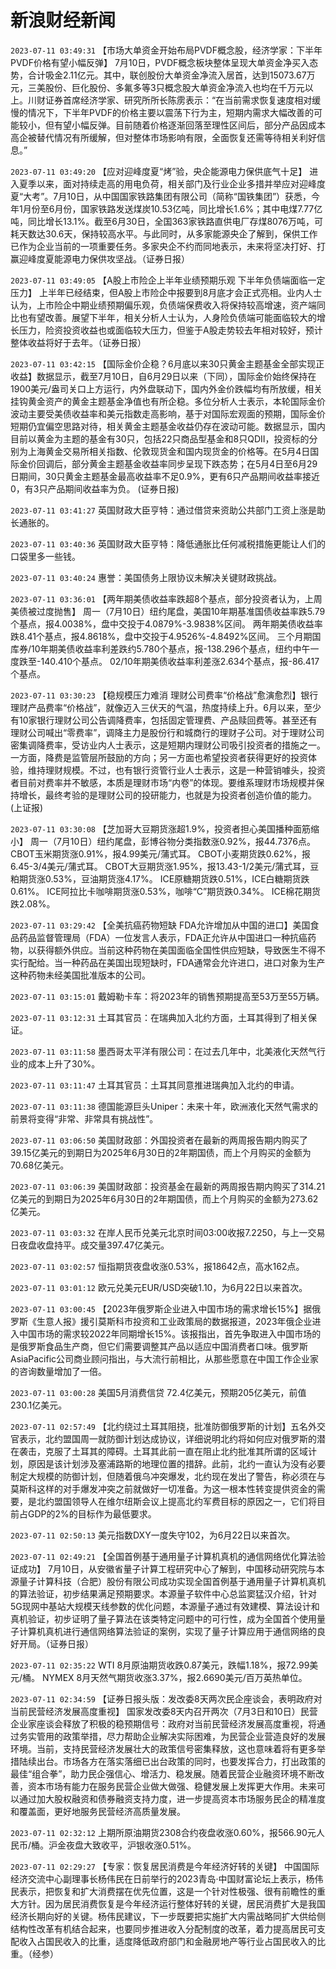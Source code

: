 # 新浪财经新闻
`2023-07-11 03:49:31` 【市场大单资金开始布局PVDF概念股，经济学家：下半年PVDF价格有望小幅反弹】 7月10日，PVDF概念板块整体呈现大单资金净买入态势，合计吸金2.11亿元。其中，联创股份大单资金净流入居首，达到15073.67万元，三美股份、巨化股份、多氟多等3只概念股大单资金净流入也均在千万元以上。川财证券首席经济学家、研究所所长陈雳表示：“在当前需求恢复速度相对缓慢的情况下，下半年PVDF的价格主要以震荡下行为主，短期内需求大幅改善的可能较小，但有望小幅反弹。目前随着价格逐渐回落至理性区间后，部分产品因成本高企被替代情况有所缓解，但对整体市场影响有限，全面恢复还需等待相关利好信息。”

`2023-07-11 03:49:20` 【应对迎峰度夏“烤”验，央企能源电力保供底气十足】 进入夏季以来，面对持续走高的用电负荷，相关部门及行业企业多措并举应对迎峰度夏“大考”。7月10日，从中国国家铁路集团有限公司（简称“国铁集团”）获悉，今年1月份至6月份，国家铁路发送煤炭10.53亿吨，同比增长1.6%；其中电煤7.77亿吨，同比增长13.1%。截至6月30日，全国363家铁路直供电厂存煤8076万吨，可耗天数达30.6天，保持较高水平。与此同时，从多家能源央企了解到，保供工作已作为企业当前的一项重要任务。多家央企不约而同地表示，未来将坚决打好、打赢迎峰度夏能源电力保供攻坚战。（证券日报）

`2023-07-11 03:49:05` 【A股上市险企上半年业绩预期乐观 下半年负债端面临一定压力】 上半年已经结束，但A股上市险企中报要到8月底才会正式亮相。业内人士认为，上市险企中期业绩预期偏乐观，负债端保费收入将保持较高增速，资产端同比也有望改善。展望下半年，相关分析人士认为，人身险负债端可能面临较大的增长压力，险资投资收益也或面临较大压力，但鉴于A股走势较去年相对较好，预计整体收益将好于去年。（证券日报）

`2023-07-11 03:42:15` 【国际金价企稳？6月底以来30只黄金主题基金全部实现正收益】数据显示，截至7月10日，自6月29日以来（下同），国际金价始终保持在1900美元/盎司关口上方运行，内外盘联动下，国内外金价跌幅均有所放缓，相关挂钩黄金资产的黄金主题基金净值也有所企稳。多位分析人士表示，本轮国际金价波动主要受美债收益率和美元指数走高影响，基于对国际宏观面的预期，国际金价短期仍宜偏空思路对待，相关黄金主题基金收益仍存在波动可能。数据显示，国内目前以黄金为主题的基金有30只，包括22只商品型基金和8只QDII，投资标的分别为上海黄金交易所相关指数、伦敦现货金和国内现货金的价格等。在5月4日国际金价回调后，部分黄金主题基金收益率同步呈现下跌态势；在5月4日至6月29日期间，30只黄金主题基金最高收益率不足0.9%，更有6只产品期间收益率接近0，有3只产品期间收益率为负。 (证券日报)

`2023-07-11 03:41:27` 英国财政大臣亨特：通过借贷来资助公共部门工资上涨是助长通胀的。

`2023-07-11 03:40:36` 英国财政大臣亨特：降低通胀比任何减税措施更能让人们的口袋里多一些钱。

`2023-07-11 03:40:24` 惠誉：美国债务上限协议未解决关键财政挑战。

`2023-07-11 03:36:01` 【两年期美债收益率跌超8个基点，部分投资者认为，上周美债被过度抛售】 
周一（7月10日）纽约尾盘，美国10年期基准国债收益率跌5.79个基点，报4.0038%，盘中交投于4.0879%-3.9838%区间。
两年期美债收益率跌8.41个基点，报4.8618%，盘中交投于4.9526%-4.8492%区间。
三个月期国库券/10年期美债收益率利差跌约5.780个基点，报-138.296个基点，纽约中午一度跌至-140.410个基点。
02/10年期美债收益率利差涨2.634个基点，报-86.417个基点。

`2023-07-11 03:30:23` 【稳规模压力难消 理财公司费率“价格战”愈演愈烈】银行理财产品费率“价格战”，就像迈入三伏天的气温，热度持续上升。6月以来，至少有10家银行理财公司公告调降费率，包括固定管理费、产品赎回费等。甚至还有理财公司喊出“零费率”，调降主力是股份行和城商行的理财子公司。对于理财公司密集调降费率，受访业内人士表示，这是短期内理财公司吸引投资者的措施之一。一方面，降费是监管层所鼓励的方向；另一方面也希望投资者获得更好的投资体验，维持理财规模。不过，也有银行资管行业人士表示，这是一种营销噱头，投资者目前对费率并不敏感，本质是理财市场“内卷”的体现。要维系理财市场规模并保持增长，最终考验的是理财公司的投研能力，也就是为投资者创造价值的能力。 (上证报)

`2023-07-11 03:30:08` 【芝加哥大豆期货涨超1.9%，投资者担心美国播种面筋缩小】 
周一（7月10日）纽约尾盘，彭博谷物分类指数涨0.92%，报44.7376点。
CBOT玉米期货涨0.91%，报4.99美元/蒲式耳。
CBOT小麦期货跌0.62%，报6.45-3/4美元/蒲式耳。
CBOT大豆期货涨1.95%，报13.43-1/2美元/蒲式耳，豆粕期货涨0.53%，豆油期货涨4.17%。
ICE原糖期货跌0.51%，ICE白糖期货跌0.61%。
ICE阿拉比卡咖啡期货涨0.53%，咖啡“C”期货跌0.34%。
ICE棉花期货跌2.08%。

`2023-07-11 03:29:42` 【全美抗癌药物短缺 FDA允许增加从中国的进口】美国食品药品监督管理局（FDA）一位发言人表示，FDA正允许从中国进口一种抗癌药物，以获得额外供应。当前这种药物在美国面临全国性供应短缺，导致医生不得不实行配给。当一种药品在美国出现短缺时，FDA通常会允许进口，进口对象为生产这种药物未经美国批准版本的公司。

`2023-07-11 03:15:01` 戴姆勒卡车：将2023年的销售预期提高至53万至55万辆。

`2023-07-11 03:12:31` 土耳其官员：在瑞典加入北约方面，土耳其得到了相关保证。

`2023-07-11 03:11:58` 墨西哥太平洋有限公司：在过去几年中，北美液化天然气行业的成本上升了30%。

`2023-07-11 03:11:47` 土耳其官员：土耳其同意推进瑞典加入北约的申请。

`2023-07-11 03:11:38` 德国能源巨头Uniper：未来十年，欧洲液化天然气需求的前景将变得“非常、非常具有挑战性”。

`2023-07-11 03:06:50` 美国财政部：外国投资者在最新的两周报告期内购买了39.15亿美元的到期日为2025年6月30日的2年期国债，而上个月购买的金额为70.68亿美元。

`2023-07-11 03:06:39` 美国财政部：投资基金在最新的两周报告期内购买了314.21亿美元的到期日为2025年6月30日的2年期国债，而上个月购买的金额为273.62亿美元。

`2023-07-11 03:03:32` 在岸人民币兑美元北京时间03:00收报7.2250，与上一交易日夜盘收盘持平。成交量397.47亿美元。

`2023-07-11 03:02:57` 恒指期货夜盘收涨0.53%，报18642点，高水162点。

`2023-07-11 03:01:12` 欧元兑美元EUR/USD突破1.10，为6月22日以来首次。

`2023-07-11 03:00:45` 【2023年俄罗斯企业进入中国市场的需求增长15%】据俄罗斯《生意人报》援引莫斯科市投资和工业政策局的数据报道，2023年俄企业进入中国市场的需求较2022年同期增长15%。该报指出，首先争取进入中国市场的是俄罗斯食品生产商，但它们需要调整其产品以适应中国消费者口味。俄罗斯AsiaPacific公司商业顾问指出，与大流行前相比，从那些愿意在中国工作企业家的咨询数量增加了一倍。

`2023-07-11 03:00:28` 美国5月消费信贷 72.4亿美元，预期205亿美元，前值230.1亿美元。

`2023-07-11 02:57:49` 【北约绕过土耳其阻挠，批准防御俄罗斯的计划】五名外交官表示，北约盟国周一就防御计划达成协议，详细说明北约将如何应对俄罗斯的潜在袭击，克服了土耳其的障碍。土耳其此前一直在阻止北约批准其所谓的区域计划，原因是该计划涉及塞浦路斯的地理位置的措辞。此前，北约一直认为没有必要制定大规模的防御计划，但随着俄乌冲突爆发，北约现在发出了警告，称必须在与莫斯科这样的对手爆发冲突之前就做好一切准备。为这一根本性转变提供资金的需要，是北约盟国领导人在维尔纽斯会议上提高北约军费目标的原因之一，它们将目前占GDP的2%的目标作为最低要求。

`2023-07-11 02:50:13` 美元指数DXY一度失守102，为6月22日以来首次。

`2023-07-11 02:49:21` 【全国首例基于通用量子计算机真机的通信网络优化算法验证成功】 7月10日，从安徽省量子计算工程研究中心了解到，中国移动研究院与本源量子计算科技（合肥）股份有限公司成功实现全国首例基于通用量子计算机真机的算法验证，初步结果满足预期要求。本源量子软件中心总监窦猛汉介绍，针对5G现网中基站大规模天线参数的优化问题，本源量子通过有效建模、算法设计和真机验证，初步证明了量子算法在该类特定问题中的可行性，成为全国首个使用量子计算机真机进行通信网络算法验证的案例，实现了量子计算应用于通信网络的良好开局。（证券日报）

`2023-07-11 02:35:22` WTI 8月原油期货收跌0.87美元，跌幅1.18%，报72.99美元/桶。
NYMEX 8月天然气期货收涨3.37%，报2.6690美元/百万英热单位。

`2023-07-11 02:34:59` 【证券日报头版：发改委8天两次民企座谈会，表明政府对当前民营经济发展高度重视】 国家发改委8天内召开两次（7月3日和10日）民营企业家座谈会释放了积极的稳预期信号：政府对当前民营经济发展高度重视，将通过务实管用的政策举措，尽力帮助企业解决实际困难，为民营企业营造良好的发展环境。当前，支持民营经济发展壮大的政策信号密集释放，这也意味着将有更多举措陆续出台。市场各方在落实落细已出台政策的同时，也要发挥合力，打出政策的最佳“组合拳”，助力民企强信心、增活力、稳发展。随着民营企业融资环境不断改善，资本市场有能力在服务民营企业做大做强、稳健发展上发挥更大作用。未来可以通过加大股权融资和债券融资支持力度，进一步提高资本市场服务民企的精准度和覆盖面，更好地服务民营经济高质量发展。

`2023-07-11 02:32:12` 上期所原油期货2308合约夜盘收涨0.60%，报566.90元人民币/桶。沪金夜盘大致收平，沪银收涨0.51%。

`2023-07-11 02:29:27` 【专家：恢复居民消费是今年经济好转的关键】 中国国际经济交流中心副理事长杨伟民在日前举行的2023青岛·中国财富论坛上表示，杨伟民表示，把恢复和扩大消费摆在优先位置，这是一个针对性极强、很有前瞻性的重大方针。因为居民消费恢复是今年经济运行整体好转的关键，居民消费扩大是我国经济长期向好的关键。杨伟民建议，下一步既要把实施扩大内需战略同扩大供给侧结构性改革有机结合起来，也要同步推进收入分配制度的改革，着力提高居民可支配收入占国民收入的比重，适度降低政府部门和金融房地产等行业占国民收入的比重。（经参）

